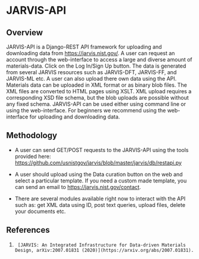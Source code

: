 # JARVIS-API

## Overview

JARVIS-API is a Django-REST API framework for uploading and downloading data from https://jarvis.nist.gov/.
A user can request an account through the web-interface to access a large and diverse amount of materials-data.
Click on the Log In/Sign Up button. The data is generated from several JARVIS resources 
such as JARVIS-DFT, JARVIS-FF, and JARVIS-ML etc. A user can also upload there own data using the API. 
Materials data can be uploaded in XML format or as binary blob files. The XML files are converted to HTML pages
using XSLT. XML upload requires a corresponding XSD file schema, but the blob uploads are possible without any fixed schema.
JARVIS-API can be used either using command line or using the web-interface. For beginners we recommend using the web-interface
for uploading and downloading data. 


## Methodology


- A user can send GET/POST requests to the JARVIS-API using the tools provided here: https://github.com/usnistgov/jarvis/blob/master/jarvis/db/restapi.py

- A user should upload using the Data curation button on the web and select a particular template. 
If you need a custom made template, you can send an email to https://jarvis.nist.gov/contact.

- There are several modules available right now to interact with the API such as: get XML data using ID, post text queries, upload files, delete your documents etc.




## References
1.      [JARVIS: An Integrated Infrastructure for Data-driven Materials Design, arXiv:2007.01831 (2020)](https://arxiv.org/abs/2007.01831).
